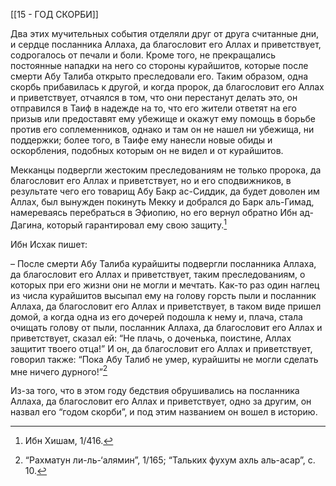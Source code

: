 [[15 - ГОД СКОРБИ]]

Два этих мучительных события отделяли друг от друга считанные дни, и сердце посланника Аллаха, да благословит его Аллах и приветствует, содрогалось от печали и боли. Кроме того, не прекращались постоянные нападки на него со стороны курайшитов, которые после смерти Абу Талиба открыто преследовали его. Таким образом, одна скорбь прибавилась к другой, и когда пророк, да благословит его Аллах и приветствует, отчаялся в том, что они перестанут делать это, он отправился в Таиф в надежде на то, что его жители ответят на его призыв или предоставят ему убежище и окажут ему помощь в борьбе против его соплеменников, однако и там он не нашел ни убежища, ни поддержки; более того, в Таифе ему нанесли новые обиды и оскорбления, подобных которым он не видел и от курайшитов.

Мекканцы подвергли жестоким преследованиям не только пророка, да благословит его Аллах и приветствует, но и его сподвижников, в результате чего его товарищ Абу Бакр ас-Сиддик, да будет доволен им Аллах, был вынужден покинуть Мекку и добрался до Барк аль-Гимад, намереваясь перебраться в Эфиопию, но его вернул обратно Ибн ад-Дагина, который гарантировал ему свою защиту.[^1]

Ибн Исхак пишет:

– После смерти Абу Талиба курайшиты подвергли посланника Аллаха, да благословит его Аллах и приветствует, таким преследованиям, о которых при его жизни они не могли и мечтать. Как-то раз один наглец из числа курайшитов высыпал ему на голову горсть пыли и посланник Аллаха, да благословит его Аллах и приветствует, в таком виде пришел домой, а когда одна из его дочерей подошла к нему и, плача, стала очищать голову от пыли, посланник Аллаха, да благословит его Аллах и приветствует, сказал ей: “Не плачь, о доченька, поистине, Аллах защитит твоего отца!” И он, да благословит его Аллах и приветствует, говорил также: “Пока Абу Талиб не умер, курайшиты не могли сделать мне ничего дурного!”[^2]

Из-за того, что в этом году бедствия обрушивались на посланника Аллаха, да благословит его Аллах и приветствует, одно за другим, он назвал его “годом скорби”, и под этим названием он вошел в историю.

[^1]: Ибн Хишам, 1/416.

[^2]: “Рахматун ли-ль-‘алямин”, 1/165; “Тальких фухум ахль аль-асар”, с. 10.

